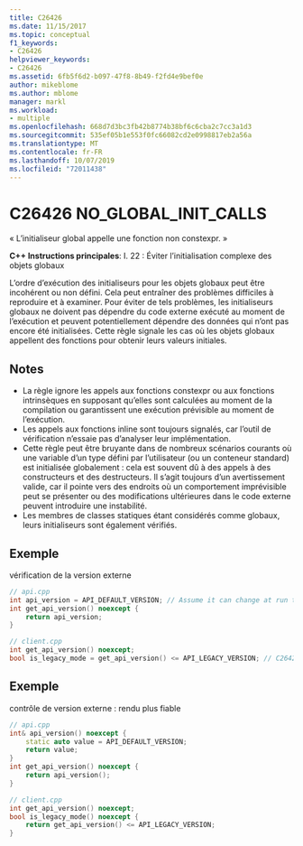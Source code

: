 ```yaml
---
title: C26426
ms.date: 11/15/2017
ms.topic: conceptual
f1_keywords:
- C26426
helpviewer_keywords:
- C26426
ms.assetid: 6fb5f6d2-b097-47f8-8b49-f2fd4e9bef0e
author: mikeblome
ms.author: mblome
manager: markl
ms.workload:
- multiple
ms.openlocfilehash: 668d7d3bc3fb42b8774b38bf6c6cba2c7cc3a1d3
ms.sourcegitcommit: 535ef05b1e553f0fc66082cd2e0998817eb2a56a
ms.translationtype: MT
ms.contentlocale: fr-FR
ms.lasthandoff: 10/07/2019
ms.locfileid: "72011438"
---
```

# <a name="c26426-no_global_init_calls"></a>C26426 NO_GLOBAL_INIT_CALLS
« L’initialiseur global appelle une fonction non constexpr. »

**C++ Instructions principales**: I. 22 : Éviter l’initialisation complexe des objets globaux

L’ordre d’exécution des initialiseurs pour les objets globaux peut être incohérent ou non défini. Cela peut entraîner des problèmes difficiles à reproduire et à examiner. Pour éviter de tels problèmes, les initialiseurs globaux ne doivent pas dépendre du code externe exécuté au moment de l’exécution et peuvent potentiellement dépendre des données qui n’ont pas encore été initialisées. Cette règle signale les cas où les objets globaux appellent des fonctions pour obtenir leurs valeurs initiales.

## <a name="remarks"></a>Notes
- La règle ignore les appels aux fonctions constexpr ou aux fonctions intrinsèques en supposant qu’elles sont calculées au moment de la compilation ou garantissent une exécution prévisible au moment de l’exécution.
- Les appels aux fonctions inline sont toujours signalés, car l’outil de vérification n’essaie pas d’analyser leur implémentation.
- Cette règle peut être bruyante dans de nombreux scénarios courants où une variable d’un type défini par l’utilisateur (ou un conteneur standard) est initialisée globalement : cela est souvent dû à des appels à des constructeurs et des destructeurs. Il s’agit toujours d’un avertissement valide, car il pointe vers des endroits où un comportement imprévisible peut se présenter ou des modifications ultérieures dans le code externe peuvent introduire une instabilité.
- Les membres de classes statiques étant considérés comme globaux, leurs initialiseurs sont également vérifiés.

## <a name="example"></a>Exemple
vérification de la version externe

```cpp
// api.cpp
int api_version = API_DEFAULT_VERSION; // Assume it can change at run time, hence non-const.
int get_api_version() noexcept {
    return api_version;
}

// client.cpp
int get_api_version() noexcept;
bool is_legacy_mode = get_api_version() <= API_LEGACY_VERSION; // C26426, also stale value
```

## <a name="example"></a>Exemple
contrôle de version externe : rendu plus fiable

```cpp
// api.cpp
int& api_version() noexcept {
    static auto value = API_DEFAULT_VERSION;
    return value;
}
int get_api_version() noexcept {
    return api_version();
}

// client.cpp
int get_api_version() noexcept;
bool is_legacy_mode() noexcept {
    return get_api_version() <= API_LEGACY_VERSION;
}
```

